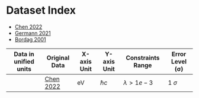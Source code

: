 
# Dataset Index
- [Chen 2022](./V1alphadataLei/Chen2022.csv)
- [Germann 2021](./V1alphadataLei/Germann2021.csv)
- [Bordag 2001](./V1alphadataLei/Bordag2001two.csv)



| Data in unified  units         | Original Data              | X-axis Unit | Y-axis Unit | Constraints Range | Error Level (σ) |
|-----------------------------|-----------------------------|-------------|-------------|--------------------|-----------------|
| |[Chen 2022](./V1alphadataLei/Chen2022.csv)| eV      | $\hbar c$      | $\lambda>1e-3$            | 1 $\sigma$         |
